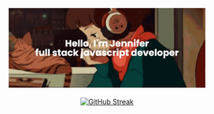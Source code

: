 

<div style="display: flex; justify-content: center; margin-bottom: 20px;">
  <img src="img/banner.png" alt="Lofi Girl" width="400">
</div>


<p align="center">
  <a href="https://git.io/streak-stats">
    <img src="https://streak-stats.demolab.com?user=jennisung&theme=submarine-flowers" alt="GitHub Streak">
  </a>
</p>
